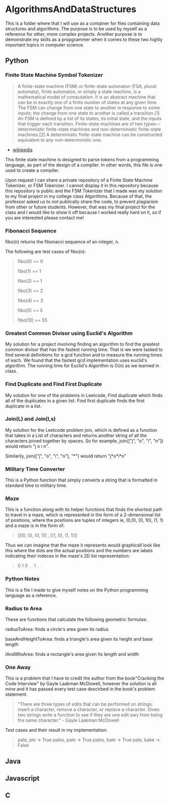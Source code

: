# AlgorithmsAndDataStructures

This is a folder where that I will use as a container for files containing data structures and algorithms. The purpose is to be used by myself as a reference for other, more complex projects. Another purpose is to demonstrate my skills as a propgrammer when it comes to these two highly important topics in computer science.

## Python

### Finite State Machine Symbol Tokenizer

> A finite-state machine (FSM) or finite-state automaton (FSA, plural: automata), finite automaton, or simply a state machine, is a mathematical model of computation. It is an abstract machine that can be in exactly one of a finite number of states at any given time. The FSM can change from one state to another in response to some inputs; the change from one state to another is called a transition.[1] An FSM is defined by a list of its states, its initial state, and the inputs that trigger each transition. Finite-state machines are of two types—deterministic finite-state machines and non-deterministic finite-state machines.[2] A deterministic finite-state machine can be constructed equivalent to any non-deterministic one.

- [wikipedia](https://en.wikipedia.org/wiki/Finite-state_machine)

This finite state machine is designed to parse tokens from a programming language, as part of the design of a compiler. In other words, this file is one used to create a compiler.

Upon request I can share a private repository of a Finite State Machine Tokenizer, or FSM Tokenizer. I cannot display it in this repository because this repository is public and the FSM Tokenizer that I made was my solution to my final project in my college class Algorithms. Because of that, the professor asked us to _not_ publically share the code, to prevent plagiarism from other or future students. However, that was my final project for the class and I would like to show it off because I worked really hard on it, so if you are interested please contact me!

### Fibonacci Sequence

fibo(n) returns the fibonacci sequence of an integer, n.

The following are test cases of fibo(n):

> fibo(0) == 0
>
> fibo(1) == 1
>
> fibo(2) == 1
>
> fibo(3) == 2
>
> fibo(4) == 3
>
> fibo(5) == 5
>
> fibo(10) == 55

### Greatest Common Divisor using Euclid's Algorithm

My solution for a project involving finding an algorithm to find the greatest common divisor that has the fastest running time. That is we were tasked to find several definitions for a gcd function and to measure the running times of each. We found that the fastest gcd implementation uses euclid's algorithm. The running time for Euclid's Algorithm is O(n) as we learned in class.

### Find Duplicate and Find First Duplicate

My solution for one of the problems in Leetcode, Find duplicate which finds all of the duplicates in a given list. Find first duplicate finds the first duplicate in a list.

### Join(L) and Join(l,s)

My solution for the Leetcode problem join, which is defined as a function that takes in a List of characters and returns another string of all the characters joined together by spaces. So for example, join(["j", "o", "i", "n"]) would return "j o i n".

Similarily, join(["j", "o", "i", "n"], "\*") would return "j\*o\*i\*n"

### Military Time Converter

This is a Python function that simply converts a string that is formatted in standard time to military time.

### Maze

This is a function along with its helper functions that finds the shortest path to travel in a maze, which is represented in the form of a 2-dimensional list of positions, where the positions are tuples of integers ie, (0,0), (0, 10), (1, 1) and a maze is in the form of:

> [[(0, 0), (0, 1)] , [(1, 0), (1, 1)]]

Thus we can imagine that the maze it represents would graphicall look like this where the dots are the actual positions and the numbers are labels indicating their indeces in the maze's 2D list representation:

> 0 1
> 0 . .
> 1 . .

### Python Notes

This is a file I made to give myself notes on the Python programming language as a reference.

### Radius to Area

These are functions that calculate the following geometric formulas:

radiusToArea: finds a circle's area given its radius

baseAndHeightToArea: finds a triangle's area given its height and base length

lAndWtoArea: finds a rectangle's area given its length and width

### One Away
This is a problem that I have to credit the author from the book"Cracking the Code Interview" by Gayle Laakman McDowell, however the solution is all mine and it has passed every test case descirbed in the book's problem statement.
> "There are three types of edits that can be performed on strings: insert a character, remove a character,
> or replace a character. Given two strings write a function to see if they are one edit awy from being the same character." - Gayle Laakman McDowell

Test cases and their result in my implementation:
> pale, ple -> True
> pales, pale -> True
> pales, bale -> True
> pale, bake -> False

## Java

## Javascript

## C
